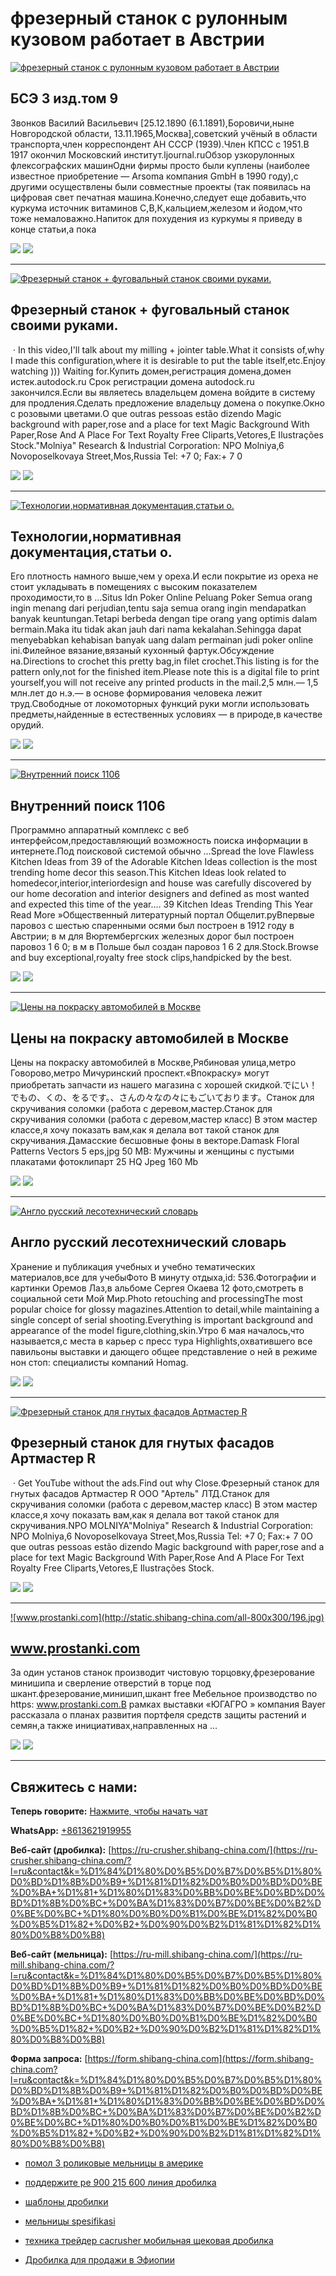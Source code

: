 # фрезерный станок с рулонным кузовом работает в Австрии

<a href="https://swt.shibang-china.com/?l=ru&img&k=%D1%84%D1%80%D0%B5%D0%B7%D0%B5%D1%80%D0%BD%D1%8B%D0%B9+%D1%81%D1%82%D0%B0%D0%BD%D0%BE%D0%BA+%D1%81+%D1%80%D1%83%D0%BB%D0%BE%D0%BD%D0%BD%D1%8B%D0%BC+%D0%BA%D1%83%D0%B7%D0%BE%D0%B2%D0%BE%D0%BC+%D1%80%D0%B0%D0%B1%D0%BE%D1%82%D0%B0%D0%B5%D1%82+%D0%B2+%D0%90%D0%B2%D1%81%D1%82%D1%80%D0%B8%D0%B8" target="_blank">![фрезерный станок с рулонным кузовом работает в Австрии](http://static.shibang-china.com/all-800x300/653.jpg)</a>

## БСЭ 3 изд.том 9
Звонков Василий Васильевич [25.12.1890 (6.1.1891),Боровичи,ныне Новгородской области, 13.11.1965,Москва],советский учёный в области транспорта,член корреспондент АН СССР (1939).Член КПСС с 1951.В 1917 окончил Московский институт.ljournal.ruОбзор узкорулонных флексографских машинОдни фирмы просто были куплены (наиболее известное приобретение — Arsoma компания GmbH в 1990 году),с другими осуществлены были совместные проекты (так появилась на цифровая свет печатная машина.Конечно,следует еще добавить,что куркума источник витаминов С,В,К,кальцием,железом и йодом,что тоже немаловажно.Напиток для похудения из куркумы я приведу в конце статьи,а пока


<a href="https://whatsapp.shibangsoft.com/WhatsApp.php" target="_blank" title="WhatsApp">![](http://static.shibang-china.com/icon/whatsapp.png)</a> <a href="https://swt.shibang-china.com/?l=ru&icon&k=%D1%84%D1%80%D0%B5%D0%B7%D0%B5%D1%80%D0%BD%D1%8B%D0%B9+%D1%81%D1%82%D0%B0%D0%BD%D0%BE%D0%BA+%D1%81+%D1%80%D1%83%D0%BB%D0%BE%D0%BD%D0%BD%D1%8B%D0%BC+%D0%BA%D1%83%D0%B7%D0%BE%D0%B2%D0%BE%D0%BC+%D1%80%D0%B0%D0%B1%D0%BE%D1%82%D0%B0%D0%B5%D1%82+%D0%B2+%D0%90%D0%B2%D1%81%D1%82%D1%80%D0%B8%D0%B8" target="_blank">![](http://static.shibang-china.com/icon/chat-ru.png)</a>

---

<a href="https://swt.shibang-china.com/?l=ru&img&k=%D1%84%D1%80%D0%B5%D0%B7%D0%B5%D1%80%D0%BD%D1%8B%D0%B9+%D1%81%D1%82%D0%B0%D0%BD%D0%BE%D0%BA+%D1%81+%D1%80%D1%83%D0%BB%D0%BE%D0%BD%D0%BD%D1%8B%D0%BC+%D0%BA%D1%83%D0%B7%D0%BE%D0%B2%D0%BE%D0%BC+%D1%80%D0%B0%D0%B1%D0%BE%D1%82%D0%B0%D0%B5%D1%82+%D0%B2+%D0%90%D0%B2%D1%81%D1%82%D1%80%D0%B8%D0%B8" target="_blank">![Фрезерный станок + фуговальный станок своими руками.](http://static.shibang-china.com/all-800x300/1242.jpg)</a>

## Фрезерный станок + фуговальный станок своими руками.
&nbsp;&#0183;&#32;In this video,I'll talk about my milling + jointer table.What it consists of,why I made this configuration,where it is desirable to put the table itself,etc.Enjoy watching ))) Waiting for.Купить домен,регистрация домена,домен истек.autodock.ru Срок регистрации домена autodock.ru закончился.Если вы являетесь владельцем домена войдите в систему для продления.Сделать предложение владельцу домена о покупке.Окно с розовыми цветами.O que outras pessoas est&#227;o dizendo Magic background with paper,rose and a place for text Magic Background With Paper,Rose And A Place For Text Royalty Free Cliparts,Vetores,E Ilustra&#231;&#245;es Stock.&quot;Molniya&quot; Research &amp; Industrial Corporation: NPO Molniya,6 Novoposelkovaya Street,Mos,Russia Tel: +7 0; Fax:+ 7 0


<a href="https://whatsapp.shibangsoft.com/WhatsApp.php" target="_blank" title="WhatsApp">![](http://static.shibang-china.com/icon/whatsapp.png)</a> <a href="https://swt.shibang-china.com/?l=ru&icon&k=%D1%84%D1%80%D0%B5%D0%B7%D0%B5%D1%80%D0%BD%D1%8B%D0%B9+%D1%81%D1%82%D0%B0%D0%BD%D0%BE%D0%BA+%D1%81+%D1%80%D1%83%D0%BB%D0%BE%D0%BD%D0%BD%D1%8B%D0%BC+%D0%BA%D1%83%D0%B7%D0%BE%D0%B2%D0%BE%D0%BC+%D1%80%D0%B0%D0%B1%D0%BE%D1%82%D0%B0%D0%B5%D1%82+%D0%B2+%D0%90%D0%B2%D1%81%D1%82%D1%80%D0%B8%D0%B8" target="_blank">![](http://static.shibang-china.com/icon/chat-ru.png)</a>

---

<a href="https://swt.shibang-china.com/?l=ru&img&k=%D1%84%D1%80%D0%B5%D0%B7%D0%B5%D1%80%D0%BD%D1%8B%D0%B9+%D1%81%D1%82%D0%B0%D0%BD%D0%BE%D0%BA+%D1%81+%D1%80%D1%83%D0%BB%D0%BE%D0%BD%D0%BD%D1%8B%D0%BC+%D0%BA%D1%83%D0%B7%D0%BE%D0%B2%D0%BE%D0%BC+%D1%80%D0%B0%D0%B1%D0%BE%D1%82%D0%B0%D0%B5%D1%82+%D0%B2+%D0%90%D0%B2%D1%81%D1%82%D1%80%D0%B8%D0%B8" target="_blank">![Технологии,нормативная документация,статьи о.](http://static.shibang-china.com/all-800x300/1239.jpg)</a>

## Технологии,нормативная документация,статьи о.
Его плотность намного выше,чем у ореха.И если покрытие из ореха не стоит укладывать в помещениях с высоким показателем проходимости,то в …Situs Idn Poker Online Peluang Poker Semua orang ingin menang dari perjudian,tentu saja semua orang ingin mendapatkan banyak keuntungan.Tetapi berbeda dengan tipe orang yang optimis dalam bermain.Maka itu tidak akan jauh dari nama kekalahan.Sehingga dapat menyebabkan kehabisan banyak uang dalam permainan judi poker online ini.Филейное вязание,вязаный кухонный фартук.Обсуждение на.Directions to crochet this pretty bag,in filet crochet.This listing is for the pattern only,not for the finished item.Please note this is a digital file to print yourself,you will not receive any printed products in the mail.2,5 млн.— 1,5 млн.лет до н.э.— в основе формирования челове&#173;ка лежит труд.Свободные от локомоторных функций руки могли использо&#173;вать предметы,найденные в естественных условиях — в при&#173;роде,в качестве орудий.


<a href="https://whatsapp.shibangsoft.com/WhatsApp.php" target="_blank" title="WhatsApp">![](http://static.shibang-china.com/icon/whatsapp.png)</a> <a href="https://swt.shibang-china.com/?l=ru&icon&k=%D1%84%D1%80%D0%B5%D0%B7%D0%B5%D1%80%D0%BD%D1%8B%D0%B9+%D1%81%D1%82%D0%B0%D0%BD%D0%BE%D0%BA+%D1%81+%D1%80%D1%83%D0%BB%D0%BE%D0%BD%D0%BD%D1%8B%D0%BC+%D0%BA%D1%83%D0%B7%D0%BE%D0%B2%D0%BE%D0%BC+%D1%80%D0%B0%D0%B1%D0%BE%D1%82%D0%B0%D0%B5%D1%82+%D0%B2+%D0%90%D0%B2%D1%81%D1%82%D1%80%D0%B8%D0%B8" target="_blank">![](http://static.shibang-china.com/icon/chat-ru.png)</a>

---

<a href="https://swt.shibang-china.com/?l=ru&img&k=%D1%84%D1%80%D0%B5%D0%B7%D0%B5%D1%80%D0%BD%D1%8B%D0%B9+%D1%81%D1%82%D0%B0%D0%BD%D0%BE%D0%BA+%D1%81+%D1%80%D1%83%D0%BB%D0%BE%D0%BD%D0%BD%D1%8B%D0%BC+%D0%BA%D1%83%D0%B7%D0%BE%D0%B2%D0%BE%D0%BC+%D1%80%D0%B0%D0%B1%D0%BE%D1%82%D0%B0%D0%B5%D1%82+%D0%B2+%D0%90%D0%B2%D1%81%D1%82%D1%80%D0%B8%D0%B8" target="_blank">![Внутренний поиск 1106](http://static.shibang-china.com/all-800x300/908.jpg)</a>

## Внутренний поиск 1106
Программно аппаратный комплекс с веб интерфейсом,предоставляющий возможность поиска информации в интернете.Под поисковой системой обычно …Spread the love Flawless Kitchen Ideas from 39 of the Adorable Kitchen Ideas collection is the most trending home decor this season.This Kitchen Ideas look related to homedecor,interior,interiordesign and house was carefully discovered by our home decoration and interior designers and defined as most wanted and expected this time of the year.… 39 Kitchen Ideas Trending This Year Read More &#187;Общественный литературный портал Общелит.руВпервые паровоз с шестью спаренными осями был построен в 1912 году в Австрии; в м для Вюртембергских железных дорог был построен паровоз 1 6 0; в м в Польше был создан паровоз 1 6 2 для.Stock.Browse and buy exceptional,royalty free stock clips,handpicked by the best.


<a href="https://whatsapp.shibangsoft.com/WhatsApp.php" target="_blank" title="WhatsApp">![](http://static.shibang-china.com/icon/whatsapp.png)</a> <a href="https://swt.shibang-china.com/?l=ru&icon&k=%D1%84%D1%80%D0%B5%D0%B7%D0%B5%D1%80%D0%BD%D1%8B%D0%B9+%D1%81%D1%82%D0%B0%D0%BD%D0%BE%D0%BA+%D1%81+%D1%80%D1%83%D0%BB%D0%BE%D0%BD%D0%BD%D1%8B%D0%BC+%D0%BA%D1%83%D0%B7%D0%BE%D0%B2%D0%BE%D0%BC+%D1%80%D0%B0%D0%B1%D0%BE%D1%82%D0%B0%D0%B5%D1%82+%D0%B2+%D0%90%D0%B2%D1%81%D1%82%D1%80%D0%B8%D0%B8" target="_blank">![](http://static.shibang-china.com/icon/chat-ru.png)</a>

---

<a href="https://swt.shibang-china.com/?l=ru&img&k=%D1%84%D1%80%D0%B5%D0%B7%D0%B5%D1%80%D0%BD%D1%8B%D0%B9+%D1%81%D1%82%D0%B0%D0%BD%D0%BE%D0%BA+%D1%81+%D1%80%D1%83%D0%BB%D0%BE%D0%BD%D0%BD%D1%8B%D0%BC+%D0%BA%D1%83%D0%B7%D0%BE%D0%B2%D0%BE%D0%BC+%D1%80%D0%B0%D0%B1%D0%BE%D1%82%D0%B0%D0%B5%D1%82+%D0%B2+%D0%90%D0%B2%D1%81%D1%82%D1%80%D0%B8%D0%B8" target="_blank">![Цены на покраску автомобилей в Москве](http://static.shibang-china.com/all-800x300/963.jpg)</a>

## Цены на покраску автомобилей в Москве
Цены на покраску автомобилей в Москве,Рябиновая улица,метро Говорово,метро Мичуринский проспект.&#171;Впокраску&#187; могут приобретать запчасти из нашего магазина с хорошей скидкой.でにい！でもの、くの、をるです。、さんの々なの々にもごいております。Станок для скручивания соломки (работа с деревом,мастер.Станок для скручивания соломки (работа с деревом,мастер класс) В этом мастер классе,я хочу показать вам,как я делала вот такой станок для скручивания.Дамасские бесшовные фоны в векторе.Damask Floral Patterns Vectors 5 eps,jpg 50 MB: Мужчины и женщины с пустыми плакатами фотоклипарт 25 HQ Jpeg 160 Mb


<a href="https://whatsapp.shibangsoft.com/WhatsApp.php" target="_blank" title="WhatsApp">![](http://static.shibang-china.com/icon/whatsapp.png)</a> <a href="https://swt.shibang-china.com/?l=ru&icon&k=%D1%84%D1%80%D0%B5%D0%B7%D0%B5%D1%80%D0%BD%D1%8B%D0%B9+%D1%81%D1%82%D0%B0%D0%BD%D0%BE%D0%BA+%D1%81+%D1%80%D1%83%D0%BB%D0%BE%D0%BD%D0%BD%D1%8B%D0%BC+%D0%BA%D1%83%D0%B7%D0%BE%D0%B2%D0%BE%D0%BC+%D1%80%D0%B0%D0%B1%D0%BE%D1%82%D0%B0%D0%B5%D1%82+%D0%B2+%D0%90%D0%B2%D1%81%D1%82%D1%80%D0%B8%D0%B8" target="_blank">![](http://static.shibang-china.com/icon/chat-ru.png)</a>

---

<a href="https://swt.shibang-china.com/?l=ru&img&k=%D1%84%D1%80%D0%B5%D0%B7%D0%B5%D1%80%D0%BD%D1%8B%D0%B9+%D1%81%D1%82%D0%B0%D0%BD%D0%BE%D0%BA+%D1%81+%D1%80%D1%83%D0%BB%D0%BE%D0%BD%D0%BD%D1%8B%D0%BC+%D0%BA%D1%83%D0%B7%D0%BE%D0%B2%D0%BE%D0%BC+%D1%80%D0%B0%D0%B1%D0%BE%D1%82%D0%B0%D0%B5%D1%82+%D0%B2+%D0%90%D0%B2%D1%81%D1%82%D1%80%D0%B8%D0%B8" target="_blank">![Англо русский лесотехнический словарь](http://static.shibang-china.com/all-800x300/235.jpg)</a>

## Англо русский лесотехнический словарь
Хранение и публикация учебных и учебно тематических материалов,все для учебыФото В минуту отдыха,id: 536.Фотографии и картинки Оремов Лаз,в альбоме Сергея Окаева 12 фото,смотреть в социальной сети Мой Мир.Photo retouching and processingThe most popular choice for glossy magazines.Attention to detail,while maintaining a single concept of serial shooting.Everything is important background and appearance of the model figure,clothing,skin.Утро 6 мая началось,что называется,с места в карьер с пресс тура Highlights,охватившего все павильоны выставки и дающего общее представление о ней в режиме нон стоп: специалисты компаний Homag.


<a href="https://whatsapp.shibangsoft.com/WhatsApp.php" target="_blank" title="WhatsApp">![](http://static.shibang-china.com/icon/whatsapp.png)</a> <a href="https://swt.shibang-china.com/?l=ru&icon&k=%D1%84%D1%80%D0%B5%D0%B7%D0%B5%D1%80%D0%BD%D1%8B%D0%B9+%D1%81%D1%82%D0%B0%D0%BD%D0%BE%D0%BA+%D1%81+%D1%80%D1%83%D0%BB%D0%BE%D0%BD%D0%BD%D1%8B%D0%BC+%D0%BA%D1%83%D0%B7%D0%BE%D0%B2%D0%BE%D0%BC+%D1%80%D0%B0%D0%B1%D0%BE%D1%82%D0%B0%D0%B5%D1%82+%D0%B2+%D0%90%D0%B2%D1%81%D1%82%D1%80%D0%B8%D0%B8" target="_blank">![](http://static.shibang-china.com/icon/chat-ru.png)</a>

---

<a href="https://swt.shibang-china.com/?l=ru&img&k=%D1%84%D1%80%D0%B5%D0%B7%D0%B5%D1%80%D0%BD%D1%8B%D0%B9+%D1%81%D1%82%D0%B0%D0%BD%D0%BE%D0%BA+%D1%81+%D1%80%D1%83%D0%BB%D0%BE%D0%BD%D0%BD%D1%8B%D0%BC+%D0%BA%D1%83%D0%B7%D0%BE%D0%B2%D0%BE%D0%BC+%D1%80%D0%B0%D0%B1%D0%BE%D1%82%D0%B0%D0%B5%D1%82+%D0%B2+%D0%90%D0%B2%D1%81%D1%82%D1%80%D0%B8%D0%B8" target="_blank">![Фрезерный станок для гнутых фасадов Артмастер R](http://static.shibang-china.com/all-800x300/1036.jpg)</a>

## Фрезерный станок для гнутых фасадов Артмастер R
&nbsp;&#0183;&#32;Get YouTube without the ads.Find out why Close.Фрезерный станок для гнутых фасадов Артмастер R ООО &quot;Артель&quot; ЛТД.Станок для скручивания соломки (работа с деревом,мастер класс) В этом мастер классе,я хочу показать вам,как я делала вот такой станок для скручивания.NPO MOLNIYA&quot;Molniya&quot; Research &amp; Industrial Corporation: NPO Molniya,6 Novoposelkovaya Street,Mos,Russia Tel: +7 0; Fax:+ 7 0O que outras pessoas est&#227;o dizendo Magic background with paper,rose and a place for text Magic Background With Paper,Rose And A Place For Text Royalty Free Cliparts,Vetores,E Ilustra&#231;&#245;es Stock.


<a href="https://whatsapp.shibangsoft.com/WhatsApp.php" target="_blank" title="WhatsApp">![](http://static.shibang-china.com/icon/whatsapp.png)</a> <a href="https://swt.shibang-china.com/?l=ru&icon&k=%D1%84%D1%80%D0%B5%D0%B7%D0%B5%D1%80%D0%BD%D1%8B%D0%B9+%D1%81%D1%82%D0%B0%D0%BD%D0%BE%D0%BA+%D1%81+%D1%80%D1%83%D0%BB%D0%BE%D0%BD%D0%BD%D1%8B%D0%BC+%D0%BA%D1%83%D0%B7%D0%BE%D0%B2%D0%BE%D0%BC+%D1%80%D0%B0%D0%B1%D0%BE%D1%82%D0%B0%D0%B5%D1%82+%D0%B2+%D0%90%D0%B2%D1%81%D1%82%D1%80%D0%B8%D0%B8" target="_blank">![](http://static.shibang-china.com/icon/chat-ru.png)</a>

---

<a href="https://swt.shibang-china.com/?l=ru&img&k=%D1%84%D1%80%D0%B5%D0%B7%D0%B5%D1%80%D0%BD%D1%8B%D0%B9+%D1%81%D1%82%D0%B0%D0%BD%D0%BE%D0%BA+%D1%81+%D1%80%D1%83%D0%BB%D0%BE%D0%BD%D0%BD%D1%8B%D0%BC+%D0%BA%D1%83%D0%B7%D0%BE%D0%B2%D0%BE%D0%BC+%D1%80%D0%B0%D0%B1%D0%BE%D1%82%D0%B0%D0%B5%D1%82+%D0%B2+%D0%90%D0%B2%D1%81%D1%82%D1%80%D0%B8%D0%B8" target="_blank">![www.prostanki.com](http://static.shibang-china.com/all-800x300/196.jpg)</a>

## www.prostanki.com
За один установ станок производит чистовую торцовку,фрезерование минишипа и сверление отверстий в торце под шкант.фрезерование,минишип,шкант free Мебельное производство no https: www.prostanki.com.В рамках выставки &#171;ЮГАГРО &#187; компания Bayer рассказала о планах развития портфеля средств защиты растений и семян,а также инициативах,направленных на …

<a href="https://whatsapp.shibangsoft.com/WhatsApp.php" target="_blank" title="WhatsApp">![](http://static.shibang-china.com/icon/whatsapp.png)</a> <a href="https://swt.shibang-china.com/?l=ru&icon&k=%D1%84%D1%80%D0%B5%D0%B7%D0%B5%D1%80%D0%BD%D1%8B%D0%B9+%D1%81%D1%82%D0%B0%D0%BD%D0%BE%D0%BA+%D1%81+%D1%80%D1%83%D0%BB%D0%BE%D0%BD%D0%BD%D1%8B%D0%BC+%D0%BA%D1%83%D0%B7%D0%BE%D0%B2%D0%BE%D0%BC+%D1%80%D0%B0%D0%B1%D0%BE%D1%82%D0%B0%D0%B5%D1%82+%D0%B2+%D0%90%D0%B2%D1%81%D1%82%D1%80%D0%B8%D0%B8" target="_blank">![](http://static.shibang-china.com/icon/chat-ru.png)</a>

---
## Свяжитесь с нами:

**Теперь говорите:** [Нажмите, чтобы начать чат](https://swt.shibang-china.com?l=ru&contact&k=%D1%84%D1%80%D0%B5%D0%B7%D0%B5%D1%80%D0%BD%D1%8B%D0%B9+%D1%81%D1%82%D0%B0%D0%BD%D0%BE%D0%BA+%D1%81+%D1%80%D1%83%D0%BB%D0%BE%D0%BD%D0%BD%D1%8B%D0%BC+%D0%BA%D1%83%D0%B7%D0%BE%D0%B2%D0%BE%D0%BC+%D1%80%D0%B0%D0%B1%D0%BE%D1%82%D0%B0%D0%B5%D1%82+%D0%B2+%D0%90%D0%B2%D1%81%D1%82%D1%80%D0%B8%D0%B8)

**WhatsApp:**  [+8613621919955](https://whatsapp.shibangsoft.com/WhatsApp.php)

**Веб-сайт (дробилка):** [https://ru-crusher.shibang-china.com/](https://ru-crusher.shibang-china.com/?l=ru&contact&k=%D1%84%D1%80%D0%B5%D0%B7%D0%B5%D1%80%D0%BD%D1%8B%D0%B9+%D1%81%D1%82%D0%B0%D0%BD%D0%BE%D0%BA+%D1%81+%D1%80%D1%83%D0%BB%D0%BE%D0%BD%D0%BD%D1%8B%D0%BC+%D0%BA%D1%83%D0%B7%D0%BE%D0%B2%D0%BE%D0%BC+%D1%80%D0%B0%D0%B1%D0%BE%D1%82%D0%B0%D0%B5%D1%82+%D0%B2+%D0%90%D0%B2%D1%81%D1%82%D1%80%D0%B8%D0%B8)

**Веб-сайт (мельница):** [https://ru-mill.shibang-china.com/](https://ru-mill.shibang-china.com/?l=ru&contact&k=%D1%84%D1%80%D0%B5%D0%B7%D0%B5%D1%80%D0%BD%D1%8B%D0%B9+%D1%81%D1%82%D0%B0%D0%BD%D0%BE%D0%BA+%D1%81+%D1%80%D1%83%D0%BB%D0%BE%D0%BD%D0%BD%D1%8B%D0%BC+%D0%BA%D1%83%D0%B7%D0%BE%D0%B2%D0%BE%D0%BC+%D1%80%D0%B0%D0%B1%D0%BE%D1%82%D0%B0%D0%B5%D1%82+%D0%B2+%D0%90%D0%B2%D1%81%D1%82%D1%80%D0%B8%D0%B8)

**Форма запроса:** [https://form.shibang-china.com](https://form.shibang-china.com?l=ru&contact&k=%D1%84%D1%80%D0%B5%D0%B7%D0%B5%D1%80%D0%BD%D1%8B%D0%B9+%D1%81%D1%82%D0%B0%D0%BD%D0%BE%D0%BA+%D1%81+%D1%80%D1%83%D0%BB%D0%BE%D0%BD%D0%BD%D1%8B%D0%BC+%D0%BA%D1%83%D0%B7%D0%BE%D0%B2%D0%BE%D0%BC+%D1%80%D0%B0%D0%B1%D0%BE%D1%82%D0%B0%D0%B5%D1%82+%D0%B2+%D0%90%D0%B2%D1%81%D1%82%D1%80%D0%B8%D0%B8)

* [помол 3 роликовые мельницы в америке](../135/%D0%BF%D0%BE%D0%BC%D0%BE%D0%BB%203%20%D1%80%D0%BE%D0%BB%D0%B8%D0%BA%D0%BE%D0%B2%D1%8B%D0%B5%20%D0%BC%D0%B5%D0%BB%D1%8C%D0%BD%D0%B8%D1%86%D1%8B%20%D0%B2%20%D0%B0%D0%BC%D0%B5%D1%80%D0%B8%D0%BA%D0%B5.md)

* [поддержите pe 900 215 600 линия дробилка](../131/%D0%BF%D0%BE%D0%B4%D0%B4%D0%B5%D1%80%D0%B6%D0%B8%D1%82%D0%B5%20pe%20900%20215%20600%20%D0%BB%D0%B8%D0%BD%D0%B8%D1%8F%20%D0%B4%D1%80%D0%BE%D0%B1%D0%B8%D0%BB%D0%BA%D0%B0.md)

* [шаблоны дробилки](../134/%D1%88%D0%B0%D0%B1%D0%BB%D0%BE%D0%BD%D1%8B%20%D0%B4%D1%80%D0%BE%D0%B1%D0%B8%D0%BB%D0%BA%D0%B8.md)

* [мельницы spesifikasi](../131/%D0%BC%D0%B5%D0%BB%D1%8C%D0%BD%D0%B8%D1%86%D1%8B%20spesifikasi.md)

* [техника трейдер cacrusher мобильная щековая дробилка](../132/%D1%82%D0%B5%D1%85%D0%BD%D0%B8%D0%BA%D0%B0%20%D1%82%D1%80%D0%B5%D0%B9%D0%B4%D0%B5%D1%80%20cacrusher%20%D0%BC%D0%BE%D0%B1%D0%B8%D0%BB%D1%8C%D0%BD%D0%B0%D1%8F%20%D1%89%D0%B5%D0%BA%D0%BE%D0%B2%D0%B0%D1%8F%20%D0%B4%D1%80%D0%BE%D0%B1%D0%B8%D0%BB%D0%BA%D0%B0.md)

* [Дробилка для продажи в Эфиопии](../131/%D0%94%D1%80%D0%BE%D0%B1%D0%B8%D0%BB%D0%BA%D0%B0%20%D0%B4%D0%BB%D1%8F%20%D0%BF%D1%80%D0%BE%D0%B4%D0%B0%D0%B6%D0%B8%20%D0%B2%20%D0%AD%D1%84%D0%B8%D0%BE%D0%BF%D0%B8%D0%B8.md)